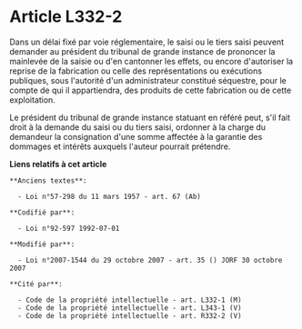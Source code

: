 # Article L332-2

Dans un délai fixé par voie réglementaire, le saisi ou le tiers saisi peuvent demander au président du tribunal de grande
instance de prononcer la mainlevée de la saisie ou d'en cantonner les effets, ou encore d'autoriser la reprise de la
fabrication ou celle des représentations ou exécutions publiques, sous l'autorité d'un administrateur constitué séquestre,
pour le compte de qui il appartiendra, des produits de cette fabrication ou de cette exploitation.

Le président du tribunal de grande instance statuant en référé peut, s'il fait droit à la demande du saisi ou du tiers saisi,
ordonner à la charge du demandeur la consignation d'une somme affectée à la garantie des dommages et intérêts auxquels
l'auteur pourrait prétendre.

**Liens relatifs à cet article**

	**Anciens textes**:

	  - Loi n°57-298 du 11 mars 1957 - art. 67 (Ab)

	**Codifié par**:

	  - Loi n°92-597 1992-07-01

	**Modifié par**:

	  - Loi n°2007-1544 du 29 octobre 2007 - art. 35 () JORF 30 octobre 2007

	**Cité par**:

	  - Code de la propriété intellectuelle - art. L332-1 (M)
	  - Code de la propriété intellectuelle - art. L343-1 (V)
	  - Code de la propriété intellectuelle - art. R332-2 (V)
